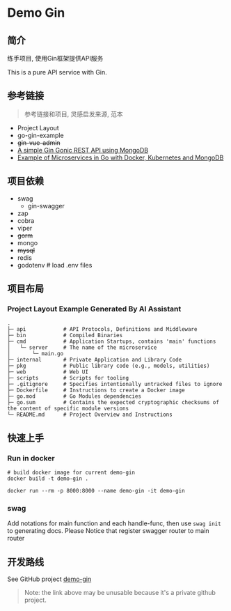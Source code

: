 # Demo Gin

## 简介
练手项目, 使用Gin框架提供API服务

This is a pure API service with Gin.

## 参考链接
> 参考链接和项目, 灵感启发来源, 范本

- Project Layout
- go-gin-example
- ~~gin-vue-admin~~
- [A simple Gin Gonic REST API using MongoDB](https://github.com/PauloPortugal/gin-gonic-rest-mongodb)
- [Example of Microservices in Go with Docker, Kubernetes and MongoDB](https://github.com/mmorejon/microservices-docker-go-mongodb)



## 项目依赖

- swag
  - gin-swagger
- zap
- cobra
- viper
- ~~gorm~~
- mongo
- ~~mysql~~
- redis
- godotenv  # load .env files

## 项目布局


### Project Layout Example Generated By AI Assistant

```shell
.
├─ api            # API Protocols, Definitions and Middleware
├─ bin            # Compiled Binaries
├─ cmd            # Application Startups, contains 'main' functions
│   └─ server     # The name of the microservice
│       └─ main.go
├─ internal       # Private Application and Library Code
├─ pkg            # Public library code (e.g., models, utilities)
├─ web            # Web UI
├─ scripts        # Scripts for tooling
├─ .gitignore     # Specifies intentionally untracked files to ignore
├─ Dockerfile     # Instructions to create a Docker image
├─ go.mod         # Go Modules dependencies
├─ go.sum         # Contains the expected cryptographic checksums of the content of specific module versions
└─ README.md      # Project Overview and Instructions
```



## 快速上手

### Run in docker

```shell
# build docker image for current demo-gin
docker build -t demo-gin .

docker run --rm -p 8000:8000 --name demo-gin -it demo-gin 

```

### swag

Add notations for main function and each handle-func, then use `swag init` to generating docs. Please Notice that register swagger router to main router


## 开发路线

See GitHub project
[demo-gin](https://github.com/users/wwfyde/projects/2/views/1)

> Note: the link above may be unusable because it's a private github project.
